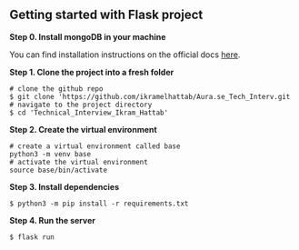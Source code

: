## Getting started with Flask project


**Step 0. Install mongoDB in your machine**

You can find installation instructions on the official docs [here](https://docs.mongodb.com/manual/tutorial/install-mongodb-on-windows/).

**Step 1. Clone the project into a fresh folder**
```
# clone the github repo
$ git clone 'https://github.com/ikramelhattab/Aura.se_Tech_Interv.git
# navigate to the project directory
$ cd 'Technical_Interview_Ikram_Hattab'
```

**Step 2. Create the virtual environment**
```
# create a virtual environment called base
python3 -m venv base
# activate the virtual environment
source base/bin/activate
```

**Step 3. Install dependencies**
```
$ python3 -m pip install -r requirements.txt
```

**Step 4. Run the server**
```
$ flask run 
```